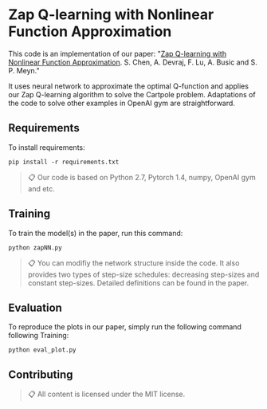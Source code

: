 # Zap Q-learning with Nonlinear Function Approximation

This code is an implementation of our paper: "[Zap Q-learning with Nonlinear Function Approximation](https://arxiv.org/abs/1910.05405). S. Chen, A. Devraj, F. Lu, A. Busic and S. P. Meyn." 

It uses neural network to approximate the optimal Q-function and applies our Zap Q-learning algorithm to solve the Cartpole problem. Adaptations of the code to solve other examples in OpenAI gym are straightforward.

## Requirements

To install requirements:

```setup
pip install -r requirements.txt
```

> 📋 Our code is based on Python 2.7, Pytorch 1.4, numpy, OpenAI gym and etc.

## Training

To train the model(s) in the paper, run this command:

```train
python zapNN.py
```

> 📋 You can modifiy the network structure inside the code. It also provides two types of step-size schedules: decreasing step-sizes and constant step-sizes. Detailed definitions can be found in the paper.

## Evaluation

To reproduce the plots in our paper, simply run the following command following Training:

```eval
python eval_plot.py
```


## Contributing

> 📋 All content is licensed under the MIT license.